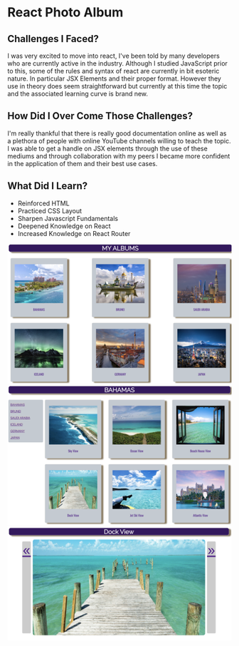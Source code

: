 # React Photo Album

## Challenges I Faced? 

I was very excited to move into react, I've been told by many developers who are currently active in the industry. Although I studied JavaScript prior to this, some of the rules and syntax of react are currently in bit esoteric nature. In particular JSX Elements and their proper format. However they use in theory does seem straightforward but currently at this time the topic and the associated learning curve is brand new.

## How Did I Over Come Those Challenges?

I'm really thankful that there is really good documentation online as well as a plethora of people with online YouTube channels willing to teach the topic. I was able to get a handle on JSX elements through the use of these mediums and through collaboration with my peers I became more confident in the application of them and their best use cases. 

## What Did I Learn? 

* Reinforced HTML
* Practiced CSS Layout
* Sharpen Javascript Fundamentals
* Deepened Knowledge on React
* Increased Knowledge on React Router


![React Photo Album 1](reactPhotoAlbum1.png)
![React Photo Album 2](reactPhotoAlbum2.png)
![React Photo Album 3](reactPhotoAlbum3.png)
